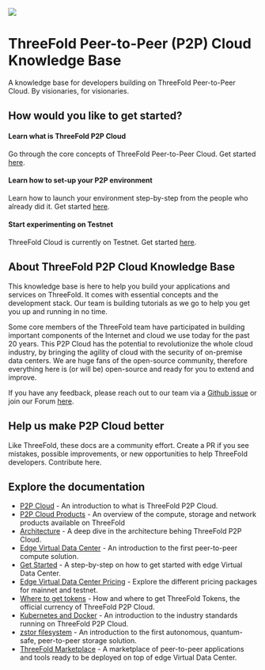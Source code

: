 ![](img/cloud_node.jpg)

# ThreeFold Peer-to-Peer (P2P) Cloud Knowledge Base

A knowledge base for developers building on ThreeFold Peer-to-Peer Cloud. By visionaries, for visionaries. 

## How would you like to get started?

#### Learn what is ThreeFold P2P Cloud

Go through the core concepts of ThreeFold Peer-to-Peer Cloud. Get started [here](cloud_home).

#### Learn how to set-up your P2P environment

Learn how to launch your environment step-by-step from the people who already did it. Get started [here](evdc_getting_started).

#### Start experimenting on Testnet 

ThreeFold Cloud is currently on Testnet. Get started [here](https://vdc.testnet.grid.tf/vdc/#/).

## About ThreeFold P2P Cloud Knowledge Base

This knowledge base is here to help you build your applications and services on ThreeFold. It comes with essential concepts and the development stack. Our team is building tutorials as we go to help you get you up and running in no time. 

Some core members of the ThreeFold team have participated in building important components of the Internet and cloud we use today for the past 20 years. This P2P Cloud has the potential to revolutionize the whole cloud industry, by bringing the agility of cloud with the security of on-premise data centers. We are huge fans of the open-source community, therefore everything here is (or will be) open-source and ready for you to extend and improve. 

If you have any feedback, please reach out to our team via a [Github issue](https://github.com/threefoldfoundation/www_threefold_cloud/issues/new) or join our Forum [here](https://forum.threefold.io/). 

## Help us make P2P Cloud better

Like ThreeFold, these docs are a community effort. Create a PR if you see mistakes, possible improvements, or new opportunities to help ThreeFold developers. Contribute here.

## Explore the documentation

- [P2P Cloud](cloud_home) - An introduction to what is ThreeFold P2P Cloud.
- [P2P Cloud Products](cloud_products) - An overview of the compute, storage and network products available on ThreeFold
- [Architecture](cloud_architecture) - A deep dive in the architecture behing ThreeFold P2P Cloud.
- [Edge Virtual Data Center](evdc_overview) - An introduction to the first peer-to-peer compute solution.
- [Get Started](evdc_getting_started) - A step-by-step on how to get started with edge Virtual Data Center.
- [Edge Virtual Data Center Pricing](evdc_pricing) - Explore the different pricing packages for mainnet and testnet.
- [Where to get tokens](how_to_buy) - How and where to get ThreeFold Tokens, the official currency of ThreeFold P2P Cloud.
- [Kubernetes and Docker](evdc_k8s) - An introduction to the industry standards running on ThreeFold P2P Cloud.
- [zstor filesystem](threefold_filesystem) - An introduction to the first autonomous, quantum-safe, peer-to-peer storage solution.
- [ThreeFold Marketplace](evdc_marketplace) - A marketplace of peer-to-peer applications and tools ready to be deployed on top of edge Virtual Data Center.